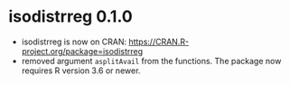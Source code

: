 # isodistrreg 0.1.0

* isodistrreg is now on CRAN: https://CRAN.R-project.org/package=isodistrreg
* removed argument `asplitAvail` from the functions. The package now requires
  R version 3.6 or newer.
